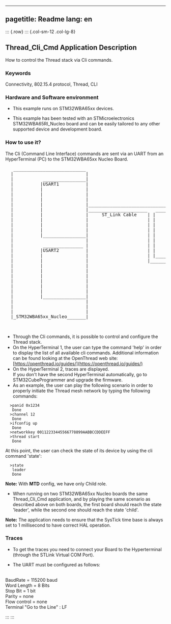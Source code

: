
---
pagetitle: Readme
lang: en
---
::: {.row}
::: {.col-sm-12 .col-lg-8}

## __Thread_Cli_Cmd Application Description__

How to control the Thread stack via Cli commands.

### __Keywords__

Connectivity, 802.15.4 protocol, Thread, CLI 

### __Hardware and Software environment__

* This example runs on STM32WBA65xx devices.  

* This example has been tested with an STMicroelectronics STM32WBA65RI_Nucleo board and can be easily tailored to any other supported device and development board.  

### __How to use it?__
  
The Cli (Command Line Interface) commands are sent via an UART from an HyperTerminal (PC) to the STM32WBA65xx Nucleo Board.  
       
 
<pre>
   ___________________________ 
  |                           |                               
  |           ________________|                                _____________________________________
  |          |USART1          |                               |     HyperTerminal 1                 |
  |          |                |                               |=> Used to ctrl the stack via Cli Cmd|
  |          |                |                               |                                     |
  |          |                |                               |                                     |
  |          |                |_______________________________|                                     |
  |          |                |______________________   ______| ST_Link virtual port                |
  |          |                |     ST_Link Cable    | |      |                                     |             
  |          |                |                      | |      |                                     |
  |          |                |                      | |      |                                     |
  |          |                |                      | |      |                                     |             
  |          |________________|                      | |      |_____________________________________|          
  |                           |                      | |       
  |           _______________ |                      | |       _____________________________________
  |          |USART2          |                      | |      |     HyperTerminal 2 (Optional)      |
  |          |                |                      | |______|=> Used to display traces            |   
  |          |                |                      |________|                                     |
  |          |                |                               |                                     | 
  |          |                |                               |                                     |
  |          |                |                               |                                     |             
  |          |                |                               |                                     |
  |          |                |                               |                                     |          
  |          |                |                               |                                     |           
  |          |________________|                               |_____________________________________|          
  |                           |                                                         
  |                           |                      
  |                           |                      
  |_STM32WBA65xx_Nucleo_______|                      
                 

</pre>  


- Through the Cli commands, it is possible to control and configure the Thread stack.
- On the HyperTerminal 1, the user can type the command 'help' in order to display the list of 
all available cli commands. Additional information can be found looking at the OpenThread 
web site: [https://openthread.io/guides/](https://openthread.io/guides/) 
- On the HyperTerminal 2, traces are displayed.  
If you don't have the second HyperTerminal automatically, go to STM32CubeProgrammer and upgrade the firmware.  
- As an example, the user can play the following scenario in order to properly initiate the Thread mesh network by typing the following commands: 
```
  >panid 0x1234
   Done
  >channel 12
   Done
  >ifconfig up
   Done
  >networkkey 00112233445566778899AABBCCDDEEFF
  >thread start
   Done
```  

At this point, the user can check the state of its device by using the cli command 'state':
```
  >state
   leader
   Done
```
**Note:** With **MTD** config, we have only Child role.  

- When running on two STM32WBA65xx Nucleo boards the same Thread_Cli_Cmd application, and by playing the same scenario as described above on both boards, the first board should reach the state 'leader', while the second one should reach the state 'child'. 
 
  
**Note:** The application needs to ensure that the SysTick time base is always set to 1 millisecond to have correct HAL operation.    
  

### __Traces__

* To get the traces you need to connect your Board to the Hyperterminal (through the STLink Virtual COM Port).  

* The UART must be configured as follows:  
<br>
BaudRate       = 115200 baud</br>
Word Length    = 8 Bits</br>
Stop Bit       = 1 bit</br>
Parity         = none</br>
Flow control   = none</br>
Terminal   "Go to the Line" : LF 
 


:::
:::

